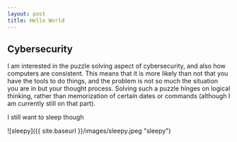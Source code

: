 ```yaml
---
layout: post
title: Hello World
---
```


## Cybersecurity
I am interested in the puzzle solving aspect of cybersecurity, and also how computers are consistent. This means that it is more likely than not that you have the tools to do things, and the problem is not so much the situation you are in but your thought process. Solving such a puzzle hinges on logical thinking, rather than memorization of certain dates or commands (although I am currently still on that part).

I still want to sleep though

![sleepy]({{ site.baseurl }}/images/sleepy.jpeg "sleepy")
